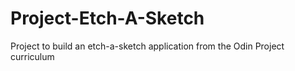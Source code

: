 # Project-Etch-A-Sketch
Project to build an etch-a-sketch application from the Odin Project curriculum
